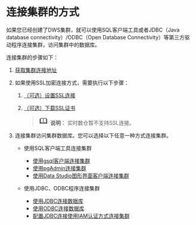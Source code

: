 # 连接集群的方式<a name="dws_01_0137"></a>

如果您已经创建了DWS集群，就可以使用SQL客户端工具或者JDBC（Java database connectivity）/ODBC（Open Database Connectivity）等第三方驱动程序连接集群，访问集群中的数据库。

连接集群的步骤如下：

1.  [获取集群连接地址](获取集群连接地址.md)
2.  如果使用SSL加密连接方式，需要执行以下步骤：
    1.  [（可选）设置SSL连接](（可选）设置SSL连接.md)
    2.  [（可选）下载SSL证书](（可选）下载SSL证书.md)

        >![](public_sys-resources/icon-note.gif) **说明：** 
        >实时数仓暂不支持SSL连接。


3.  连接集群访问集群数据库。您可以选择以下任意一种方式连接集群。
    -   使用SQL客户端工具连接集群
        -   [使用gsql客户端连接集群](使用gsql客户端连接集群.md)
        -   [使用pgAdmin连接集群](使用pgAdmin连接集群.md)
        -   [使用Data Studio图形界面客户端连接集群](使用Data-Studio图形界面客户端连接集群.md)

    -   使用JDBC、ODBC程序连接集群
        -   [使用JDBC连接数据库](使用JDBC连接数据库.md)
        -   [使用ODBC连接数据库](使用ODBC连接数据库.md)
        -   [配置JDBC连接使用IAM认证方式连接集群](概述.md)



